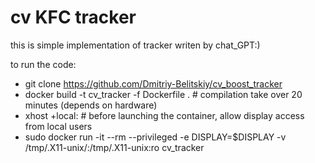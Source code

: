 # cv KFC tracker

this is simple implementation of tracker writen by chat_GPT:)

to run the code:

- git clone https://github.com/Dmitriy-Belitskiy/cv_boost_tracker
- docker build -t cv_tracker -f Dockerfile . # compilation take over 20 minutes (depends on hardware)
- xhost +local:   # before launching the container, allow display access from local users
- sudo docker run -it --rm --privileged -e DISPLAY=$DISPLAY -v /tmp/.X11-unix/:/tmp/.X11-unix:ro cv_tracker

